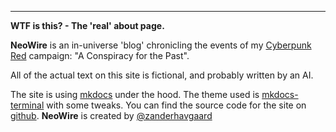 ---

**WTF is this? - The 'real' about page.**

**NeoWire** is an in-universe 'blog' chronicling the events of my [Cyberpunk Red](https://rtalsoriangames.com/cyberpunk/) campaign: "A Conspiracy for the Past".

All of the actual text on this site is fictional, and probably written by an AI.

The site is using [mkdocs](https://www.mkdocs.org/) under the hood.
The theme used is [mkdocs-terminal](https://github.com/ntno/mkdocs-terminal) with some tweaks.
You can find the source code for the site on [github](https://github.com/zanderhavgaard/neowire).
**NeoWire** is created by [@zanderhavgaard](https://github.com/zanderhavgaard)
